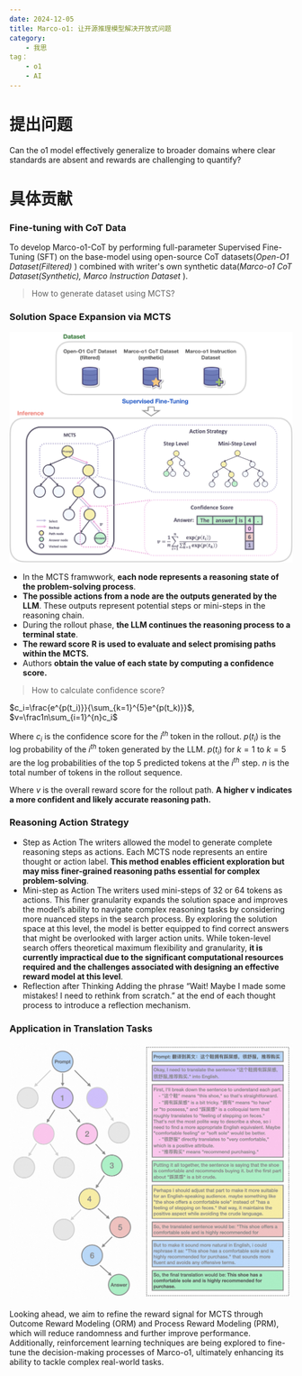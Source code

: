 ```yaml
---
date: 2024-12-05
title: Marco-o1: 让开源推理模型解决开放式问题
category:
    - 我思
tag：
    - o1
    - AI
---
```


# 提出问题

Can the o1 model effectively generalize to broader domains where clear standards are absent and rewards are challenging to quantify?

# 具体贡献

### Fine-tuning with CoT Data

To develop Marco-o1-CoT by performing full-parameter Supervised Fine-Tuning (SFT) on the base-model using open-source CoT datasets(_Open-O1 Dataset(Filtered)_ ) combined with writer's own synthetic data(_Marco-o1 CoT Dataset(Synthetic), Marco Instruction Dataset_ ).

> How to generate dataset using MCTS?

### Solution Space Expansion via MCTS

![](images/W3kobAENzoIo44xlInEc2ag9nrb.jpg)

- In the MCTS framwwork, **each node represents a reasoning state of the problem-solving process**.
- **The possible actions from a node are the outputs generated by the LLM**. These outputs represent potential steps or mini-steps in the reasoning chain.
- During the rollout phase, **the LLM continues the reasoning process to a terminal state**.
- **The reward score R is used to evaluate and select promising paths within the MCTS.**
- Authors **obtain the value of each state by computing a confidence score.**

> How to calculate confidence score?

$c_i=\frac{e^{p(t_i)}}{\sum_{k=1}^{5}e^{p(t_k)}}$, $v=\frac1n\sum_{i=1}^{n}c_i$

Where $c_i$ is the confidence score for the $i^{th}$ token in the rollout. $p(t_i)$ is the log probability of the $i^{th}$ token generated by the LLM. $p(t_i)$ for $k=1$ to $k=5$ are the log probabilities of the top 5 predicted tokens at the $i^{th}$ step.
$n$ is the total number of tokens in the rollout sequence.

Where $v$ is the overall reward score for the rollout path. **A higher **$\textbf{v}$** indicates a more confident and likely accurate reasoning path.**

### Reasoning Action Strategy

- Step as Action
  The writers allowed the model to generate complete reasoning steps as actions. Each MCTS node represents an entire thought or action label. **This method enables efficient exploration but may miss finer-grained reasoning paths essential for complex problem-solving**.
- Mini-step as Action
  The writers used mini-steps of 32 or 64 tokens as actions. This finer granularity expands the solution space and improves the model’s ability to navigate complex reasoning tasks by considering more nuanced steps in the search process. By exploring the solution space at this level, the model is better equipped to find correct answers that might be overlooked with larger action units.
  While token-level search offers theoretical maximum flexibility and granularity, **it is currently impractical due to the significant computational resources required and the challenges associated with designing an effective reward model at this level**.
- Reflection after Thinking
  Adding the phrase “Wait! Maybe I made some mistakes! I need to rethink from scratch.” at the end of each thought process to introduce a reflection mechanism.

### Application in Translation Tasks

![](images/WEFLbOhXCov4DjxMPyNcBfrDnsf.png)

Looking ahead, we aim to refine the reward signal for MCTS through Outcome Reward Modeling (ORM) and Process Reward Modeling (PRM), which will reduce randomness and further improve performance. Additionally, reinforcement learning techniques are being explored to fine-tune the decision-making processes of Marco-o1, ultimately enhancing its ability to tackle complex real-world tasks.
